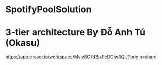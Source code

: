 # SpotifyPoolSolution
# 3-tier architecture By Đỗ Anh Tú (Okasu)
https://app.eraser.io/workspace/MsIyBC7d3jxPeDOIw3QU?origin=share
